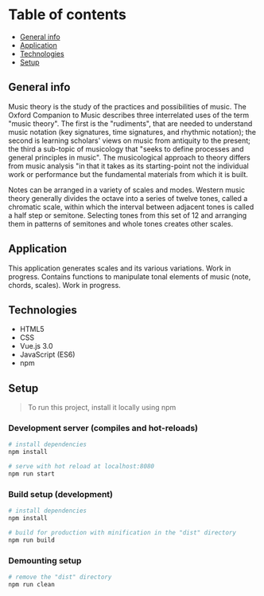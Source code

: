 # Table of contents

- [General info](#general-info)
- [Application](#application)
- [Technologies](#technologies)
- [Setup](#setup)

## General info

Music theory is the study of the practices and possibilities of music. The Oxford Companion to Music describes three interrelated uses of the term "music theory". The first is the "rudiments", that are needed to understand music notation (key signatures, time signatures, and rhythmic notation); the second is learning scholars' views on music from antiquity to the present; the third a sub-topic of musicology that "seeks to define processes and general principles in music". The musicological approach to theory differs from music analysis "in that it takes as its starting-point not the individual work or performance but the fundamental materials from which it is built.

Notes can be arranged in a variety of scales and modes. Western music theory generally divides the octave into a series of twelve tones, called a chromatic scale, within which the interval between adjacent tones is called a half step or semitone. Selecting tones from this set of 12 and arranging them in patterns of semitones and whole tones creates other scales.

## Application

This application generates scales and its various variations. Work in progress. Contains functions to manipulate tonal elements of music (note, chords, scales). Work in progress.

## Technologies

- HTML5
- CSS
- Vue.js 3.0
- JavaScript (ES6)
- npm

## Setup

> To run this project, install it locally using npm

### Development server (compiles and hot-reloads)

```bash
# install dependencies
npm install

# serve with hot reload at localhost:8080
npm run start
```

### Build setup (development)

```bash
# install dependencies
npm install

# build for production with minification in the "dist" directory
npm run build
```

### Demounting setup

```bash
# remove the "dist" directory
npm run clean
```
